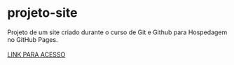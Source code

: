 # projeto-site
 Projeto de um site criado durante o curso de Git e Github para Hospedagem no GitHub Pages.<br><br>
 [LINK PARA ACESSO](https://yasminelima.github.io/projeto-site/) 
